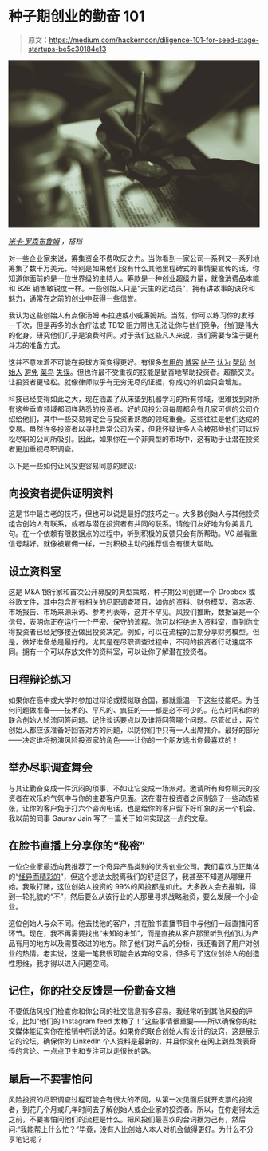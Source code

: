 # 种子期创业的勤奋 101

> 原文：<https://medium.com/hackernoon/diligence-101-for-seed-stage-startups-be5c30184e13>

![](img/af6aa3dde73adce1ce95c1e38f353ebd.png)

[*米卡·罗森布鲁姆*](https://twitter.com/micahjay1) *，搭档*

对一些企业家来说，筹集资金不费吹灰之力。当你看到一家公司一系列又一系列地筹集了数千万美元，特别是如果他们没有什么其他里程碑式的事情要宣传的话，你知道你面前的是一位世界级的主持人。筹款是一种创业超级力量，就像消费品本能和 B2B 销售敏锐度一样。一些创始人只是“天生的运动员”，拥有讲故事的诀窍和魅力，通常在之前的创业中获得一些信誉。

我认为这些创始人有点像汤姆·布拉迪或小威廉姆斯。当然，你可以练习你的发球一千次，但是再多的水合疗法或 TB12 阻力带也无法让你与他们竞争。他们是伟大的化身，研究他们几乎是浪费时间。对于我们这些凡人来说，我们需要专注于更有斗志的准备方式。

这并不意味着不可能在投球方面变得更好。有很多[有用的](/@parulia/dear-entrepreneurs-this-is-how-to-ace-your-seed-round-d30056c4463e) [博客](https://techburst.io/how-to-pitch-me-at-founder-collective-7ac7966ea8b7) [帖子](https://www.sequoiacap.com/article/writing-a-business-plan/) [认为](http://old.ycombinator.com/howtoprepare.html) [帮助](https://hackernoon.com/59-links-for-y-combinator-application-and-interview-advice-bf90191be8ed) [创始人](https://guykawasaki.com/the_102030_rule/) [避免](http://www.kpcb.com/blog/the-roadmap-to-pitching-a-venture-capital-firm) [菜鸟](https://gimletmedia.com/episode/1-how-not-to-pitch-a-billionaire/) [失误](https://www.quora.com/profile/Brendan-Baker/Posts/Pitching-VCs-10-Ultra-Beginner-Mistakes-to-Avoid)。但也许最不受重视的技能是勤奋地帮助投资者。超额交货。让投资者更轻松。就像律师似乎有无穷无尽的证据，你成功的机会只会增加。

科技已经变得如此之大，现在涵盖了从床垫到机器学习的所有领域，很难找到对所有这些垂直领域都同样熟悉的投资者。好的风投公司每周都会有几家可信的公司介绍给他们，其中一些交易肯定会与投资者熟悉的领域重叠。这些往往是他们达成的交易。虽然许多投资者以寻找异常公司为荣，但我怀疑许多人会被那些他们可以轻松尽职的公司所吸引。因此，如果你在一个非典型的市场中，这有助于让潜在投资者更加重视尽职调查。

以下是一些如何让风投更容易同意的建议:

## **向投资者提供证明资料**

这是书中最古老的技巧，但也可以说是最好的技巧之一。大多数创始人与其他投资组合创始人有联系，或者与潜在投资者有共同的联系。请他们友好地为你美言几句。在一个依赖有限数据点的过程中，听到积极的反馈只会有所帮助。VC 越看重信号越好。就像被雇佣一样，一封积极主动的推荐信会有很大帮助。

## **设立资料室**

这是 M&A 银行家和首次公开募股的典型策略，种子期公司创建一个 Dropbox 或谷歌文件，其中包含所有相关的尽职调查项目，如你的资料、财务模型、资本表、市场报告、市场来源采访、参考列表等，这并不罕见。风投们推断，数据室是一个信号，表明你正在运行一个严密、保守的流程。你可以拒绝进入资料室，直到你觉得投资者已经足够接近做出投资决定。例如，可以在流程的后期分享财务模型。但是，做好准备总是最好的，尤其是在尽职调查过程中，不同的投资者行动速度不同。拥有一个可以存放文件的资料室，可以让你了解潜在投资者。

## **日程辩论练习**

如果你在高中或大学时参加过辩论或模拟联合国，那就重温一下这些技能吧。为任何问题做准备——技术的、平凡的、疯狂的——都是必不可少的。花点时间和你的联合创始人轮流回答问题。记住谈话要点以及谁将回答哪个问题。尽管如此，两位创始人都应该准备好回答对方的问题，以防你们中只有一人出席推介。最好的部分——决定谁将扮演风险投资家的角色——让你的一个朋友选出你最喜欢的！

## **举办尽职调查舞会**

与其让勤奋变成一件沉闷的琐事，不如让它变成一场派对。邀请所有和你聊天的投资者在欢乐的气氛中与你的主要客户见面。这在潜在投资者之间制造了一些动态紧张，让你的客户免于打六个咨询电话，也是给你的客户留下好印象的另一个机会。我以前的同事 Gaurav Jain 写了一篇关于如何实现这一点的文章。

## **在脸书直播上分享你的“秘密”**

一位企业家最近向我推荐了一个奇异产品类别的优秀创业公司。我们喜欢方正集体的“[怪异而精彩的](https://www.linkedin.com/pulse/why-todays-tech-themes-poor-predictors-tomorrows-hot-startups-david)”，但这个想法太脱离我们的舒适区了，我甚至不知道从哪里开始。我敢打赌，这位创始人投资的 99%的风投都是如此。大多数人会去推销，得到一轮礼貌的“不”，然后要么从该行业的人那里寻求战略融资，要么发展一个小企业。

这位创始人与众不同。他去找他的客户，并在脸书直播节目中与他们一起直播问答环节。现在，我不再需要找出“未知的未知”，而是直接从客户那里听到他们认为产品有用的地方以及需要改进的地方。除了他们对产品的分析，我还看到了用户对创业的热情。老实说，这是一笔我很可能会放弃的交易，但多亏了这位创始人的创造性思维，我才得以进入问题空间。

## **记住，你的社交反馈是一份勤奋文档**

不要低估风投们检查你和你公司的社交信息有多容易。我经常听到其他风投的评论，比如“他们的 Instagram feed 太棒了！”这些事情很重要——所以确保你的社交媒体能证实你在推销中所说的话。如果你的联合创始人有设计的诀窍，这是展示它的论坛。确保你的 LinkedIn 个人资料是最新的，并且你没有在网上到处发表奇怪的言论。一点点卫生和专注可以走很长的路。

## **最后—不要害怕问**

风险投资的尽职调查过程可能会有很大的不同，从第一次见面后就开支票的投资者，到花几个月或几年时间去了解创始人或企业家的投资者。所以，在你走得太远之前，不要害怕问他们的流程是什么。把风投们最喜欢的台词据为己有，然后问:“我能帮上什么忙？”毕竟，没有人比创始人本人对机会做得更好。为什么不分享笔记呢？